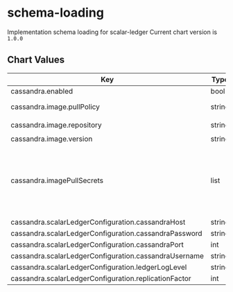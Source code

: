 schema-loading
=====================

Implementation schema loading for scalar-ledger
Current chart version is `1.0.0`

## Chart Values

| Key | Type | Default | Description |
|-----|------|---------|-------------|
| cassandra.enabled | bool | `true` |  |
| cassandra.image.pullPolicy | string | `"IfNotPresent"` | Specify a imagePullPolicy |
| cassandra.image.repository | string | `"scalarlabs/scalar-ledger"` | Docker image |
| cassandra.image.version | string | `"2.0.7"` |  |
| cassandra.imagePullSecrets | list | `[{"name":"reg-docker-secrets"}]` | Optionally specify an array of imagePullSecrets. Secrets must be manually created in the namespace. |
| cassandra.scalarLedgerConfiguration.cassandraHost | string | `"cassandra"` |  |
| cassandra.scalarLedgerConfiguration.cassandraPassword | string | `"cassandra"` |  |
| cassandra.scalarLedgerConfiguration.cassandraPort | int | `9042` |  |
| cassandra.scalarLedgerConfiguration.cassandraUsername | string | `"cassandra"` |  |
| cassandra.scalarLedgerConfiguration.ledgerLogLevel | string | `"INFO"` |  |
| cassandra.scalarLedgerConfiguration.replicationFactor | int | `3` |  |

